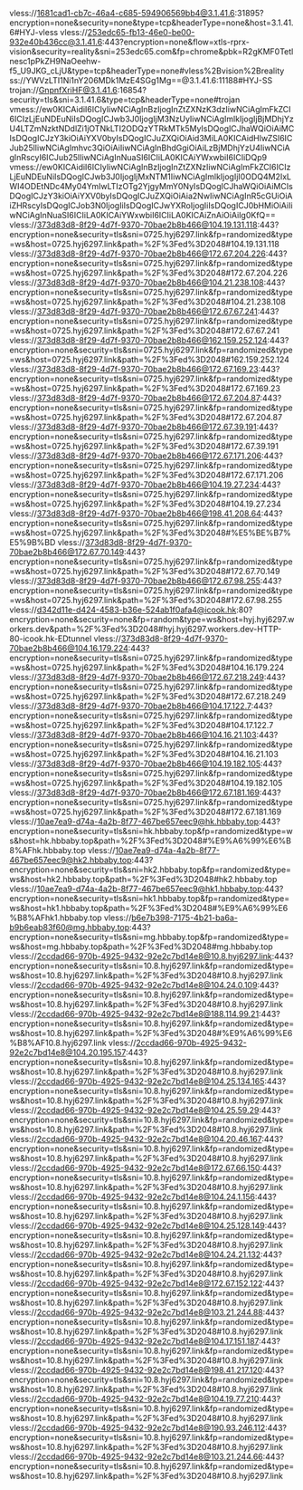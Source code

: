 vless://1681cad1-cb7c-46a4-c685-594906569bb4@3.1.41.6:31895?encryption=none&security=none&type=tcp&headerType=none&host=3.1.41.6#HYJ-vless
vless://253edc65-fb13-46e0-be00-932e40b436cc@3.1.41.6:443?encryption=none&flow=xtls-rprx-vision&security=reality&sni=253edc65.com&fp=chrome&pbk=R2gKMF0Tetlnesc1pPkZH9NaOeehw-f5_U9JKG_cLjU&type=tcp&headerType=none#vless%2Bvision%2Breality
ss://YWVzLTI1Ni1nY206MDk1MzE4SGg1Mg==@3.1.41.6:11188#HYJ-SS
trojan://GnpnfXriHF@3.1.41.6:16854?security=tls&sni=3.1.41.6&type=tcp&headerType=none#trojan
vmess://ew0KICAidiI6ICIyIiwNCiAgInBzIjogInZtZXNzK3dzIiwNCiAgImFkZCI6ICIzLjEuNDEuNiIsDQogICJwb3J0IjogIjM3NzUyIiwNCiAgImlkIjogIjBjMDhjYzU4LTZmNzktNDdlZi1jOTNkLTI2ODQzYTRkMTk5MyIsDQogICJhaWQiOiAiMCIsDQogICJzY3kiOiAiYXV0byIsDQogICJuZXQiOiAid3MiLA0KICAidHlwZSI6ICJub25lIiwNCiAgImhvc3QiOiAiIiwNCiAgInBhdGgiOiAiLzBjMDhjYzU4IiwNCiAgInRscyI6ICJub25lIiwNCiAgInNuaSI6ICIiLA0KICAiYWxwbiI6ICIiDQp9
vmess://ew0KICAidiI6ICIyIiwNCiAgInBzIjogInZtZXNzIiwNCiAgImFkZCI6ICIzLjEuNDEuNiIsDQogICJwb3J0IjogIjMxNTM1IiwNCiAgImlkIjogIjI0ODQ4M2IxLWI4ODEtNDc4My04YmIwLTIzOTg2YjgyMmY0NyIsDQogICJhaWQiOiAiMCIsDQogICJzY3kiOiAiYXV0byIsDQogICJuZXQiOiAia2NwIiwNCiAgInR5cGUiOiAiZHRscyIsDQogICJob3N0IjogIiIsDQogICJwYXRoIjogIiIsDQogICJ0bHMiOiAiIiwNCiAgInNuaSI6ICIiLA0KICAiYWxwbiI6ICIiLA0KICAiZnAiOiAiIg0KfQ==
vless://373d83d8-8f29-4d7f-9370-70bae2b8b466@104.19.131.118:443?encryption=none&security=tls&sni=0725.hyj6297.link&fp=randomized&type=ws&host=0725.hyj6297.link&path=%2F%3Fed%3D2048#104.19.131.118
vless://373d83d8-8f29-4d7f-9370-70bae2b8b466@172.67.204.226:443?encryption=none&security=tls&sni=0725.hyj6297.link&fp=randomized&type=ws&host=0725.hyj6297.link&path=%2F%3Fed%3D2048#172.67.204.226
vless://373d83d8-8f29-4d7f-9370-70bae2b8b466@104.21.238.108:443?encryption=none&security=tls&sni=0725.hyj6297.link&fp=randomized&type=ws&host=0725.hyj6297.link&path=%2F%3Fed%3D2048#104.21.238.108
vless://373d83d8-8f29-4d7f-9370-70bae2b8b466@172.67.67.241:443?encryption=none&security=tls&sni=0725.hyj6297.link&fp=randomized&type=ws&host=0725.hyj6297.link&path=%2F%3Fed%3D2048#172.67.67.241
vless://373d83d8-8f29-4d7f-9370-70bae2b8b466@162.159.252.124:443?encryption=none&security=tls&sni=0725.hyj6297.link&fp=randomized&type=ws&host=0725.hyj6297.link&path=%2F%3Fed%3D2048#162.159.252.124
vless://373d83d8-8f29-4d7f-9370-70bae2b8b466@172.67.169.23:443?encryption=none&security=tls&sni=0725.hyj6297.link&fp=randomized&type=ws&host=0725.hyj6297.link&path=%2F%3Fed%3D2048#172.67.169.23
vless://373d83d8-8f29-4d7f-9370-70bae2b8b466@172.67.204.87:443?encryption=none&security=tls&sni=0725.hyj6297.link&fp=randomized&type=ws&host=0725.hyj6297.link&path=%2F%3Fed%3D2048#172.67.204.87
vless://373d83d8-8f29-4d7f-9370-70bae2b8b466@172.67.39.191:443?encryption=none&security=tls&sni=0725.hyj6297.link&fp=randomized&type=ws&host=0725.hyj6297.link&path=%2F%3Fed%3D2048#172.67.39.191
vless://373d83d8-8f29-4d7f-9370-70bae2b8b466@172.67.171.206:443?encryption=none&security=tls&sni=0725.hyj6297.link&fp=randomized&type=ws&host=0725.hyj6297.link&path=%2F%3Fed%3D2048#172.67.171.206
vless://373d83d8-8f29-4d7f-9370-70bae2b8b466@104.19.27.234:443?encryption=none&security=tls&sni=0725.hyj6297.link&fp=randomized&type=ws&host=0725.hyj6297.link&path=%2F%3Fed%3D2048#104.19.27.234
vless://373d83d8-8f29-4d7f-9370-70bae2b8b466@198.41.208.64:443?encryption=none&security=tls&sni=0725.hyj6297.link&fp=randomized&type=ws&host=0725.hyj6297.link&path=%2F%3Fed%3D2048#%E5%BE%B7%E5%9B%BD
vless://373d83d8-8f29-4d7f-9370-70bae2b8b466@172.67.70.149:443?encryption=none&security=tls&sni=0725.hyj6297.link&fp=randomized&type=ws&host=0725.hyj6297.link&path=%2F%3Fed%3D2048#172.67.70.149
vless://373d83d8-8f29-4d7f-9370-70bae2b8b466@172.67.98.255:443?encryption=none&security=tls&sni=0725.hyj6297.link&fp=randomized&type=ws&host=0725.hyj6297.link&path=%2F%3Fed%3D2048#172.67.98.255
vless://d342d11e-d424-4583-b36e-524ab1f0afa4@icook.hk:80?encryption=none&security=none&fp=random&type=ws&host=hyj.hyj6297.workers.dev&path=%2F%3Fed%3D2048#hyj.hyj6297.workers.dev-HTTP-80-icook.hk-EDtunnel
vless://373d83d8-8f29-4d7f-9370-70bae2b8b466@104.16.179.224:443?encryption=none&security=tls&sni=0725.hyj6297.link&fp=randomized&type=ws&host=0725.hyj6297.link&path=%2F%3Fed%3D2048#104.16.179.224
vless://373d83d8-8f29-4d7f-9370-70bae2b8b466@172.67.218.249:443?encryption=none&security=tls&sni=0725.hyj6297.link&fp=randomized&type=ws&host=0725.hyj6297.link&path=%2F%3Fed%3D2048#172.67.218.249
vless://373d83d8-8f29-4d7f-9370-70bae2b8b466@104.17.122.7:443?encryption=none&security=tls&sni=0725.hyj6297.link&fp=randomized&type=ws&host=0725.hyj6297.link&path=%2F%3Fed%3D2048#104.17.122.7
vless://373d83d8-8f29-4d7f-9370-70bae2b8b466@104.16.21.103:443?encryption=none&security=tls&sni=0725.hyj6297.link&fp=randomized&type=ws&host=0725.hyj6297.link&path=%2F%3Fed%3D2048#104.16.21.103
vless://373d83d8-8f29-4d7f-9370-70bae2b8b466@104.19.182.105:443?encryption=none&security=tls&sni=0725.hyj6297.link&fp=randomized&type=ws&host=0725.hyj6297.link&path=%2F%3Fed%3D2048#104.19.182.105
vless://373d83d8-8f29-4d7f-9370-70bae2b8b466@172.67.181.169:443?encryption=none&security=tls&sni=0725.hyj6297.link&fp=randomized&type=ws&host=0725.hyj6297.link&path=%2F%3Fed%3D2048#172.67.181.169
vless://10ae7ea9-d74a-4a2b-8f77-467be657eec9@hk.hbbaby.top:443?encryption=none&security=tls&sni=hk.hbbaby.top&fp=randomized&type=ws&host=hk.hbbaby.top&path=%2F%3Fed%3D2048#%E9%A6%99%E6%B8%AFhk.hbbaby.top
vless://10ae7ea9-d74a-4a2b-8f77-467be657eec9@hk2.hbbaby.top:443?encryption=none&security=tls&sni=hk2.hbbaby.top&fp=randomized&type=ws&host=hk2.hbbaby.top&path=%2F%3Fed%3D2048#hk2.hbbaby.top
vless://10ae7ea9-d74a-4a2b-8f77-467be657eec9@hk1.hbbaby.top:443?encryption=none&security=tls&sni=hk1.hbbaby.top&fp=randomized&type=ws&host=hk1.hbbaby.top&path=%2F%3Fed%3D2048#%E9%A6%99%E6%B8%AFhk1.hbbaby.top
vless://b6e7b398-7175-4b21-ba6a-b9b6eab83f60@mg.hbbaby.top:443?encryption=none&security=tls&sni=mg.hbbaby.top&fp=randomized&type=ws&host=mg.hbbaby.top&path=%2F%3Fed%3D2048#mg.hbbaby.top
vless://2ccdad66-970b-4925-9432-92e2c7bd14e8@10.8.hyj6297.link:443?encryption=none&security=tls&sni=10.8.hyj6297.link&fp=randomized&type=ws&host=10.8.hyj6297.link&path=%2F%3Fed%3D2048#10.8.hyj6297.link
vless://2ccdad66-970b-4925-9432-92e2c7bd14e8@104.24.0.109:443?encryption=none&security=tls&sni=10.8.hyj6297.link&fp=randomized&type=ws&host=10.8.hyj6297.link&path=%2F%3Fed%3D2048#10.8.hyj6297.link
vless://2ccdad66-970b-4925-9432-92e2c7bd14e8@188.114.99.21:443?encryption=none&security=tls&sni=10.8.hyj6297.link&fp=randomized&type=ws&host=10.8.hyj6297.link&path=%2F%3Fed%3D2048#%E9%A6%99%E6%B8%AF10.8.hyj6297.link
vless://2ccdad66-970b-4925-9432-92e2c7bd14e8@104.20.195.157:443?encryption=none&security=tls&sni=10.8.hyj6297.link&fp=randomized&type=ws&host=10.8.hyj6297.link&path=%2F%3Fed%3D2048#10.8.hyj6297.link
vless://2ccdad66-970b-4925-9432-92e2c7bd14e8@104.25.134.165:443?encryption=none&security=tls&sni=10.8.hyj6297.link&fp=randomized&type=ws&host=10.8.hyj6297.link&path=%2F%3Fed%3D2048#10.8.hyj6297.link
vless://2ccdad66-970b-4925-9432-92e2c7bd14e8@104.25.59.29:443?encryption=none&security=tls&sni=10.8.hyj6297.link&fp=randomized&type=ws&host=10.8.hyj6297.link&path=%2F%3Fed%3D2048#10.8.hyj6297.link
vless://2ccdad66-970b-4925-9432-92e2c7bd14e8@104.20.46.167:443?encryption=none&security=tls&sni=10.8.hyj6297.link&fp=randomized&type=ws&host=10.8.hyj6297.link&path=%2F%3Fed%3D2048#10.8.hyj6297.link
vless://2ccdad66-970b-4925-9432-92e2c7bd14e8@172.67.66.150:443?encryption=none&security=tls&sni=10.8.hyj6297.link&fp=randomized&type=ws&host=10.8.hyj6297.link&path=%2F%3Fed%3D2048#10.8.hyj6297.link
vless://2ccdad66-970b-4925-9432-92e2c7bd14e8@104.24.1.156:443?encryption=none&security=tls&sni=10.8.hyj6297.link&fp=randomized&type=ws&host=10.8.hyj6297.link&path=%2F%3Fed%3D2048#10.8.hyj6297.link
vless://2ccdad66-970b-4925-9432-92e2c7bd14e8@104.25.128.149:443?encryption=none&security=tls&sni=10.8.hyj6297.link&fp=randomized&type=ws&host=10.8.hyj6297.link&path=%2F%3Fed%3D2048#10.8.hyj6297.link
vless://2ccdad66-970b-4925-9432-92e2c7bd14e8@104.24.21.132:443?encryption=none&security=tls&sni=10.8.hyj6297.link&fp=randomized&type=ws&host=10.8.hyj6297.link&path=%2F%3Fed%3D2048#10.8.hyj6297.link
vless://2ccdad66-970b-4925-9432-92e2c7bd14e8@172.67.152.122:443?encryption=none&security=tls&sni=10.8.hyj6297.link&fp=randomized&type=ws&host=10.8.hyj6297.link&path=%2F%3Fed%3D2048#10.8.hyj6297.link
vless://2ccdad66-970b-4925-9432-92e2c7bd14e8@103.21.244.88:443?encryption=none&security=tls&sni=10.8.hyj6297.link&fp=randomized&type=ws&host=10.8.hyj6297.link&path=%2F%3Fed%3D2048#10.8.hyj6297.link
vless://2ccdad66-970b-4925-9432-92e2c7bd14e8@104.17.151.187:443?encryption=none&security=tls&sni=10.8.hyj6297.link&fp=randomized&type=ws&host=10.8.hyj6297.link&path=%2F%3Fed%3D2048#10.8.hyj6297.link
vless://2ccdad66-970b-4925-9432-92e2c7bd14e8@198.41.217.120:443?encryption=none&security=tls&sni=10.8.hyj6297.link&fp=randomized&type=ws&host=10.8.hyj6297.link&path=%2F%3Fed%3D2048#10.8.hyj6297.link
vless://2ccdad66-970b-4925-9432-92e2c7bd14e8@104.19.77.210:443?encryption=none&security=tls&sni=10.8.hyj6297.link&fp=randomized&type=ws&host=10.8.hyj6297.link&path=%2F%3Fed%3D2048#10.8.hyj6297.link
vless://2ccdad66-970b-4925-9432-92e2c7bd14e8@190.93.246.112:443?encryption=none&security=tls&sni=10.8.hyj6297.link&fp=randomized&type=ws&host=10.8.hyj6297.link&path=%2F%3Fed%3D2048#10.8.hyj6297.link
vless://2ccdad66-970b-4925-9432-92e2c7bd14e8@103.21.244.66:443?encryption=none&security=tls&sni=10.8.hyj6297.link&fp=randomized&type=ws&host=10.8.hyj6297.link&path=%2F%3Fed%3D2048#10.8.hyj6297.link


